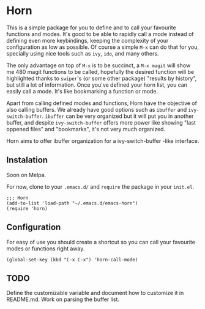 # Horn

This is a simple package for you to define and to call your favourite functions
and modes.
It's good to be able to rapidly call a mode instead of defining even
more keybindings, keeping the complexity of your configuration as low
as possible.
Of course a simple `M-x` can do that for you, specially using nice tools such as
`ivy`, `ido`, and many others.

The only advantage on top of `M-x` is to be succinct, a `M-x magit` will show me
480 magit functions to be called, hopefully the desired function will be
highlighted thanks to `swiper`'s (or some other package) "results by history",
but still a lot of information.
Once you've defined your horn list, you can easily call a mode.
It's like bookmarking a function or mode.

Apart from calling defined modes and functions, Horn have the objective of also
calling buffers.
We already have good options such as `ibuffer` and `ivy-switch-buffer`.
`ibuffer` can be very organized but it will put you in another buffer,
and despite `ivy-switch-buffer` offers more power like showing
"last oppened files" and "bookmarks", it's not very much organized.

Horn aims to offer ibuffer organization for a ivy-switch-buffer -like interface.

## Instalation

Soon on Melpa.

For now, clone to your `.emacs.d/` and `require` the package in your `init.el`.

```elisp
;;; Horn
(add-to-list 'load-path "~/.emacs.d/emacs-horn")
(require 'horn)
```

## Configuration

For easy of use you should create a shortcut so you can call your favourite
modes or functions right away.

```elisp
(global-set-key (kbd "C-x C-x") 'horn-call-mode)
```

## TODO
Define the customizable variable and document how to customize it in README.md.
Work on parsing the buffer list.
